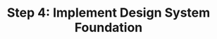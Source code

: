 ---
id: task008
title: "Step 4: Implement Design System Foundation"
status: "Archived - MVP Pivot"
assignee: "AI"
priority: "High"
creation_date: "{{current_date}}"
due_date: ""
description: "ARCHIVED: This task was part of extensive refactoring that is no longer needed due to the strong pivot to the new MVP plan. The current MVP plan implies a more greenfield approach for many features. Implement the foundational elements of the new design system as specified in `.dev/design-brief.md`. This includes updating Tailwind configuration, global styles, and performing initial theming tests. This task occurs after the main structural refactoring is stable."
archive_reason: "MVP pivot to greenfield approach - extensive design system refactoring no longer needed"
archive_date: "2025-01-27"
tags: ["design-system", "frontend", "ui", "tailwind", "shadcn"]
parent_task: ""
sub_tasks:
  - "Step 4.1: Update `tailwind.config.js` (or `.ts`) with colors, fonts, border-radius, box-shadows from `.dev/design-brief.md`."
  - "Step 4.2: Update `src/styles/globals.css` for font imports, CSS Variables (light/dark mode for ShadCN), and base layer styles."
  - "Step 4.3: Perform initial theming test by creating a test page or using an existing simple page with basic ShadCN components and new Tailwind utilities."
  - "Verify foundational theme (colors, fonts) is correctly applied in both light and dark modes."
  - "Ensure development server restarts and reflects changes."
relevant_files:
  - ".dev/refactoring-plan.md"
  - ".dev/design-brief.md"
  - "tailwind.config.js"
  - "src/styles/globals.css"
relevant_rules:
  - "ui-components.mdc"
  - "shadcn-component-installation-workflow.mdc"
  - "tailwind-css-4.mdc"
acceptance_criteria:
  - "`tailwind.config.js` is updated to reflect the design brief's specifications for colors, fonts, spacing, etc."
  - "`src/styles/globals.css` correctly imports fonts and defines CSS variables for ShadCN theming (light and dark modes) based on the design brief."
  - "Basic ShadCN components (Button, Card, Input) correctly inherit the new theme."
  - "Initial theming test page demonstrates correct application of new Tailwind utilities and themes."
--- 